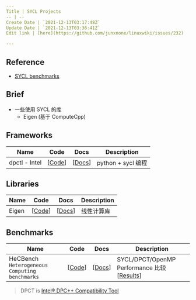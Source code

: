 ```yaml
---
Title | SYCL Projects
-- | --
Create Date | `2021-12-13T03:17:48Z`
Update Date | `2021-12-13T03:36:41Z`
Edit link | [here](https://github.com/junxnone/linuxwiki/issues/232)

---
```

## Reference
- [SYCL benchmarks](https://sycl.tech/projects/)


## Brief
- 一些使用 SYCL 的库
  - Eigen (基于 ComputeCpp)


## Frameworks

Name | Code | Docs | Description
-- | -- | -- | --
dpctl - Intel | [[Code](https://github.com/IntelPython/dpctl)] | [[Docs](https://intelpython.github.io/dpctl/latest/index.html)] | python + sycl 编程


## Libraries

Name | Code | Docs | Description
-- | -- | -- | --
Eigen | [[Code](https://gitlab.com/libeigen/eigen)] | [[Docs](http://eigen.tuxfamily.org/index.php?title=Main_Page)] | 线性计算库

## Benchmarks

Name | Code | Docs | Description
-- | -- | -- | --
HeCBench `Heterogeneous Computing benchmarks` | [[Code](https://github.com/zjin-lcf/HeCBench)] | [[Docs](https://www.intel.com/content/www/us/en/developer/articles/success-story/repo-evaluating-performance-productivity-oneapi.html)] | SYCL/DPCT/OpenMP Performance 比较 [[Results](https://github.com/zjin-lcf/HeCBench/blob/master/results/README.md)]

> DPCT is [Intel® DPC++ Compatibility Tool](https://www.intel.com/content/www/us/en/developer/tools/oneapi/dpc-compatibility-tool.html)
